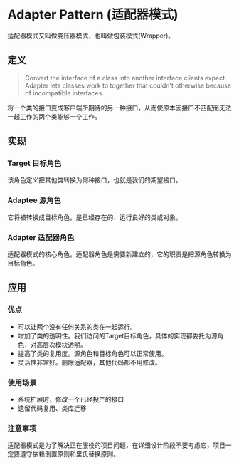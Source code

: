 # Adapter Pattern (适配器模式)

适配器模式又叫做变压器模式，也叫做包装模式(Wrapper)。

## 定义
> Convert the interface of a class into another interface clients expect. Adapter lets classes work to together  that couldn't otherwise because of incompatible interfaces.

将一个类的接口变成客户端所期待的另一种接口，从而使原本因接口不匹配而无法一起工作的两个类能够一个工作。

## 实现

### Target 目标角色
该角色定义把其他类转换为何种接口，也就是我们的期望接口。

### Adaptee 源角色
它将被转换成目标角色，是已经存在的、运行良好的类或对象。

### Adapter 适配器角色
适配器模式的核心角色，适配器角色是需要新建立的，它的职责是把源角色转换为目标角色。

## 应用

### 优点
- 可以让两个没有任何关系的类在一起运行。
- 增加了类的透明性。我们访问的Target目标角色，具体的实现都委托为源角色，对高层次模块透明。
- 提高了类的复用度。源角色和目标角色可以正常使用。
- 灵活性非常好。删除适配器，其他代码都不用修改。

### 使用场景
- 系统扩展时，修改一个已经投产的接口
- 遗留代码复用、类库迁移

### 注意事项
适配器模式是为了解决正在服役的项目问题，在详细设计阶段不要考虑它，项目一定要遵守依赖倒置原则和里氏替换原则。


